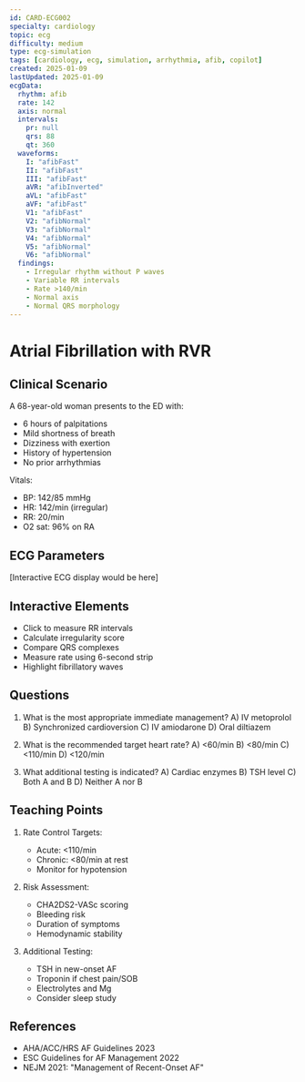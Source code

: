 ```yaml
---
id: CARD-ECG002
specialty: cardiology
topic: ecg
difficulty: medium
type: ecg-simulation
tags: [cardiology, ecg, simulation, arrhythmia, afib, copilot]
created: 2025-01-09
lastUpdated: 2025-01-09
ecgData:
  rhythm: afib
  rate: 142
  axis: normal
  intervals:
    pr: null
    qrs: 88
    qt: 360
  waveforms:
    I: "afibFast"
    II: "afibFast"
    III: "afibFast"
    aVR: "afibInverted"
    aVL: "afibFast"
    aVF: "afibFast"
    V1: "afibFast"
    V2: "afibNormal"
    V3: "afibNormal"
    V4: "afibNormal"
    V5: "afibNormal"
    V6: "afibNormal"
  findings:
    - Irregular rhythm without P waves
    - Variable RR intervals
    - Rate >140/min
    - Normal axis
    - Normal QRS morphology
---
```


# Atrial Fibrillation with RVR

## Clinical Scenario
A 68-year-old woman presents to the ED with:
- 6 hours of palpitations
- Mild shortness of breath
- Dizziness with exertion
- History of hypertension
- No prior arrhythmias

Vitals:
- BP: 142/85 mmHg
- HR: 142/min (irregular)
- RR: 20/min
- O2 sat: 96% on RA

## ECG Parameters
[Interactive ECG display would be here]

## Interactive Elements
- Click to measure RR intervals
- Calculate irregularity score
- Compare QRS complexes
- Measure rate using 6-second strip
- Highlight fibrillatory waves

## Questions
1. What is the most appropriate immediate management?
A) IV metoprolol
B) Synchronized cardioversion
C) IV amiodarone
D) Oral diltiazem

2. What is the recommended target heart rate?
A) <60/min
B) <80/min
C) <110/min
D) <120/min

3. What additional testing is indicated?
A) Cardiac enzymes
B) TSH level
C) Both A and B
D) Neither A nor B

## Teaching Points
1. Rate Control Targets:
   - Acute: <110/min
   - Chronic: <80/min at rest
   - Monitor for hypotension

2. Risk Assessment:
   - CHA2DS2-VASc scoring
   - Bleeding risk
   - Duration of symptoms
   - Hemodynamic stability

3. Additional Testing:
   - TSH in new-onset AF
   - Troponin if chest pain/SOB
   - Electrolytes and Mg
   - Consider sleep study

## References
- AHA/ACC/HRS AF Guidelines 2023
- ESC Guidelines for AF Management 2022
- NEJM 2021: "Management of Recent-Onset AF"
</details>
